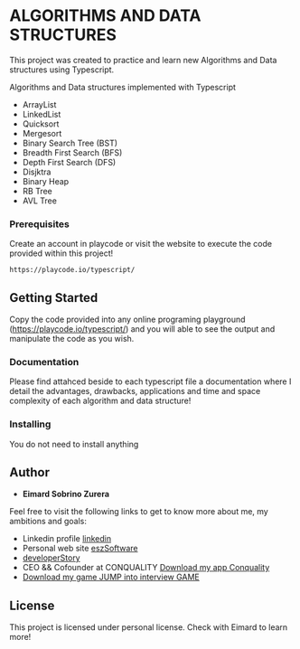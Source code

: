 # ALGORITHMS AND DATA STRUCTURES

This project was created to practice and learn new Algorithms and Data structures using Typescript.

Algorithms and Data structures implemented with Typescript
- ArrayList
- LinkedList
- Quicksort
- Mergesort
- Binary Search Tree (BST)
- Breadth First Search (BFS)
- Depth First Search (DFS) 
- Disjktra
- Binary Heap
- RB Tree
- AVL Tree


### Prerequisites
Create an account in playcode or visit the website to execute the code provided within this project! 

```
https://playcode.io/typescript/

```

## Getting Started
Copy the code provided into any online programing playground (https://playcode.io/typescript/) and you will able to see the output and manipulate the code as you wish.

### Documentation
Please find attahced beside to each typescript file a documentation where I detail the advantages, drawbacks, applications and time and space complexity of each algorithm and data structure!

### Installing
You do not need to install anything

## Author

* **Eimard Sobrino Zurera** 

Feel free to visit the following links to get to know more about me, my ambitions and goals:

- Linkedin profile [linkedin](linkedin.com/in/eimardsobrinozurera) 
- Personal web site [eszSoftware](https://eimardsobrinozurera.com/#/home) 
- [developerStory](https://stackoverflow.com/story/eimard) 
- CEO && Cofounder at CONQUALITY [Download my app Conquality](https://play.google.com/store/apps/details?id=com.eszsoftware.conquality) 
- [Download my game JUMP into interview GAME](https://play.google.com/store/apps/details?id=com.jumptipgame) 

## License

This project is licensed under personal license. Check with Eimard to learn more!






